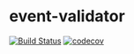 # event-validator

[![Build Status](https://travis-ci.org/ahmed-alaa/event-validator.svg?branch=master)](https://travis-ci.org/ahmed-alaa/event-validator)
[![codecov](https://codecov.io/gh/ahmed-alaa/event-validator/branch/master/graph/badge.svg)](https://codecov.io/gh/ahmed-alaa/event-validator)